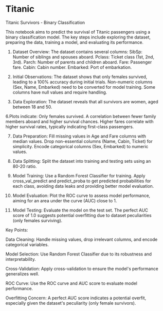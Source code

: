 # Titanic

Titanic Survivors - Binary Classification

This notebook aims to predict the survival of Titanic passengers using a binary classification model. The key steps include exploring the dataset, preparing the data, training a model, and evaluating its performance.


1. Dataset Overview:
The dataset contains several columns:
SibSp: Number of siblings and spouses aboard.
Pclass: Ticket class (1st, 2nd, 3rd).
Parch: Number of parents and children aboard.
Fare: Passenger fare.
Cabin: Cabin number.
Embarked: Port of embarkation.


3. Initial Observations:
The dataset shows that only females survived, leading to a 100% accuracy during initial trials.
Non-numeric columns (Sex, Name, Embarked) need to be converted for model training.
Some columns have null values and require handling.

5. Data Exploration:
The dataset reveals that all survivors are women, aged between 18 and 50.

6.Plots indicate:
Only females survived.
A correlation between fewer family members aboard and higher survival chances.
Higher fares correlate with higher survival rates, typically indicating first-class passengers.

7. Data Preparation:
Fill missing values in Age and Fare columns with median values.
Drop non-essential columns (Name, Cabin, Ticket) for simplicity.
Encode categorical columns (Sex, Embarked) to numeric values.

9. Data Splitting:
Split the dataset into training and testing sets using an 80-20 ratio.


10. Model Training:
Use a Random Forest Classifier for training.
Apply cross_val_predict and predict_proba to get predicted probabilities for each class, avoiding data leaks and providing better model evaluation.

11. Model Evaluation:
Plot the ROC curve to assess model performance, aiming for an area under the curve (AUC) close to 1.

12. Model Testing:
Evaluate the model on the test set.
The perfect AUC score of 1.0 suggests potential overfitting due to dataset peculiarities (only females surviving).

Key Points:

Data Cleaning: Handle missing values, drop irrelevant columns, and encode categorical variables.

Model Selection: Use Random Forest Classifier due to its robustness and interpretability.

Cross-Validation: Apply cross-validation to ensure the model's performance generalizes well.

ROC Curve: Use the ROC curve and AUC score to evaluate model performance.

Overfitting Concern: A perfect AUC score indicates a potential overfit, especially given the dataset's peculiarity (only female survivors).
